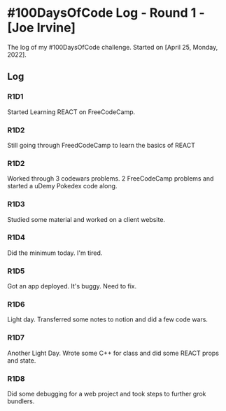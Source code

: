 # #100DaysOfCode Log - Round 1 - [Joe Irvine]

The log of my #100DaysOfCode challenge. Started on [April 25, Monday, 2022].

## Log

### R1D1 
Started Learning REACT on FreeCodeCamp. 

### R1D2
Still going through FreedCodeCamp to learn the basics of REACT

### R1D2
Worked through 3 codewars problems. 2 FreeCodeCamp problems and started a uDemy Pokedex code along.

### R1D3
Studied some material and worked on a client website.

### R1D4 
Did the minimum today. I'm tired. 

### R1D5
Got an app deployed. It's buggy. Need to fix.

### R1D6
Light day. Transferred some notes to notion and did a few code wars. 

### R1D7 
Another Light Day. Wrote some C++ for class and did some REACT props and state.

### R1D8
Did some debugging for a web project and took steps to further grok bundlers.